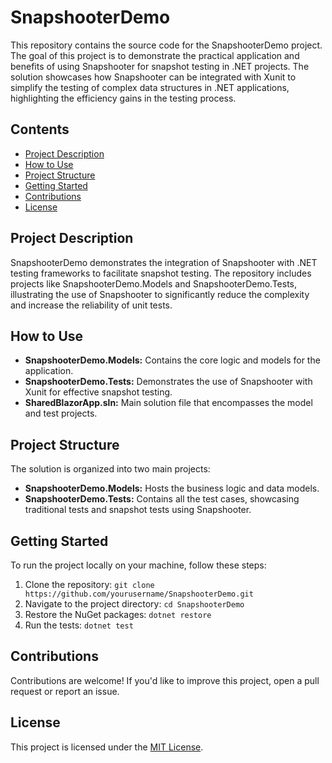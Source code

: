 # SnapshooterDemo
This repository contains the source code for the SnapshooterDemo project. The goal of this project is to demonstrate the practical application and benefits of using Snapshooter for snapshot testing in .NET projects. The solution showcases how Snapshooter can be integrated with Xunit to simplify the testing of complex data structures in .NET applications, highlighting the efficiency gains in the testing process.

## Contents
- [Project Description](#project-description)
- [How to Use](#how-to-use)
- [Project Structure](#project-structure)
- [Getting Started](#getting-started)
- [Contributions](#contributions)
- [License](#license)

## Project Description
SnapshooterDemo demonstrates the integration of Snapshooter with .NET testing frameworks to facilitate snapshot testing. The repository includes projects like SnapshooterDemo.Models and SnapshooterDemo.Tests, illustrating the use of Snapshooter to significantly reduce the complexity and increase the reliability of unit tests.

## How to Use

- **SnapshooterDemo.Models:** Contains the core logic and models for the application.
- **SnapshooterDemo.Tests:** Demonstrates the use of Snapshooter with Xunit for effective snapshot testing.
- **SharedBlazorApp.sln:** Main solution file that encompasses the model and test projects.

## Project Structure
The solution is organized into two main projects:

- **SnapshooterDemo.Models:** Hosts the business logic and data models.
- **SnapshooterDemo.Tests:** Contains all the test cases, showcasing traditional tests and snapshot tests using Snapshooter.

## Getting Started

To run the project locally on your machine, follow these steps:
1. Clone the repository: `git clone https://github.com/yourusername/SnapshooterDemo.git`
2. Navigate to the project directory: `cd SnapshooterDemo`
3. Restore the NuGet packages: `dotnet restore`
4. Run the tests: `dotnet test`

## Contributions

Contributions are welcome! If you'd like to improve this project, open a pull request or report an issue.

## License

This project is licensed under the [MIT License](LICENSE).

